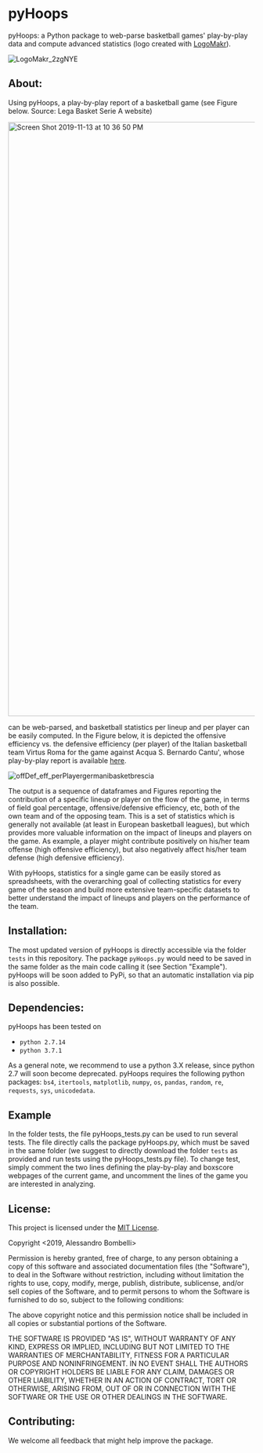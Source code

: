 # pyHoops
pyHoops: a Python package to web-parse basketball games' play-by-play data and compute advanced statistics (logo created with [LogoMakr](https://logomakr.com/)).

![LogoMakr_2zgNYE](https://user-images.githubusercontent.com/55788224/65873275-f52afe80-e382-11e9-81aa-f28caf32f5c9.png)

## About:

Using pyHoops, a play-by-play report of a basketball game (see Figure below. Source: Lega Basket Serie A website)

<img width="1211" alt="Screen Shot 2019-11-13 at 10 36 50 PM" src="https://user-images.githubusercontent.com/55788224/68807047-6559bf00-0667-11ea-8aa6-eba2a21a8dbc.png">

can be web-parsed, and basketball statistics per lineup and per player can be easily computed. In the Figure below, it is depicted the offensive efficiency vs. the defensive efficiency (per player) of the Italian basketball team Virtus Roma for the game against Acqua S. Bernardo Cantu', whose play-by-play report is available [here](http://web.legabasket.it/game/1672568/acqua_s__bernardo_cant__-virtus_roma_74:76). 

![offDef_eff_perPlayergermanibasketbrescia](https://user-images.githubusercontent.com/55788224/66026681-a5227800-e4f9-11e9-8fcd-d69c58f6c2ab.png)

The output is a sequence of dataframes and Figures reporting the contribution of a specific lineup or player on the flow of the game, in terms of field goal percentage, offensive/defensive efficiency, etc, both of the own team and of the opposing team. This is a set of statistics which is generally not available (at least in European basketball leagues), but which provides more valuable information on the impact of lineups and players on the game. As example, a player might contribute positively on his/her team offense (high offensive efficiency), but also negatively affect his/her team defense (high defensive efficiency).

With pyHoops, statistics for a single game can be easily stored as spreadsheets, with the overarching goal of collecting statistics for every game of the season and build more extensive team-specific datasets to better understand the impact of lineups and players on the performance of the team.

## Installation:

The most updated version of pyHoops is directly accessible via the folder <code>tests</code> in this repository. The package <code>pyHoops.py</code> would need to be saved in the same folder as the main code calling it (see Section "Example"). pyHoops will be soon added to PyPi, so that an automatic installation via pip is also possible.

## Dependencies:
pyHoops has been tested on 
- <code>python 2.7.14</code>
- <code>python 3.7.1</code>

As a general note, we recommend to use a python 3.X release, since python 2.7 will soon become deprecated.
pyHoops requires the following python packages: <code>bs4</code>, <code>itertools</code>, <code>matplotlib</code>, <code>numpy</code>, <code>os</code>, <code>pandas</code>, <code>random</code>, <code>re</code>, <code>requests</code>, <code>sys</code>, <code>unicodedata</code>.

## Example
In the folder <copy>tests</copy>, the file <copy>pyHoops_tests.py</copy> can be used to run several tests. The  file directly calls the package <copy>pyHoops.py</copy>, which must be saved in the same folder (we suggest to directly download the folder <code>tests</code> as provided and run tests using the <copy>pyHoops_tests.py</copy> file). To change test, simply comment the two lines defining the play-by-play and boxscore webpages of the current game, and uncomment the lines of the game you are interested in analyzing.

##  License:

This project is licensed under the [MIT License](https://opensource.org/licenses/MIT).

Copyright <2019, Alessandro Bombelli>

Permission is hereby granted, free of charge, to any person obtaining a copy of this software and associated documentation files (the "Software"), to deal in the Software without restriction, including without limitation the rights to use, copy, modify, merge, publish, distribute, sublicense, and/or sell copies of the Software, and to permit persons to whom the Software is furnished to do so, subject to the following conditions:

The above copyright notice and this permission notice shall be included in all copies or substantial portions of the Software.

THE SOFTWARE IS PROVIDED "AS IS", WITHOUT WARRANTY OF ANY KIND, EXPRESS OR IMPLIED, INCLUDING BUT NOT LIMITED TO THE WARRANTIES OF MERCHANTABILITY, FITNESS FOR A PARTICULAR PURPOSE AND NONINFRINGEMENT. IN NO EVENT SHALL THE AUTHORS OR COPYRIGHT HOLDERS BE LIABLE FOR ANY CLAIM, DAMAGES OR OTHER LIABILITY, WHETHER IN AN ACTION OF CONTRACT, TORT OR OTHERWISE, ARISING FROM, OUT OF OR IN CONNECTION WITH THE SOFTWARE OR THE USE OR OTHER DEALINGS IN THE SOFTWARE.


## Contributing:

We welcome all feedback that might help improve the package.

